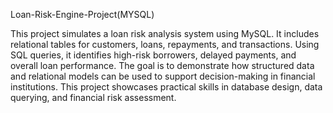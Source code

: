 Loan-Risk-Engine-Project(MYSQL)

This project simulates a loan risk analysis system using MySQL. It includes relational tables for customers, loans, repayments, and transactions. Using SQL queries, it identifies high-risk borrowers, delayed payments, and overall loan performance. The goal is to demonstrate how structured data and relational models can be used to support decision-making in financial institutions. This project showcases practical skills in database design, data querying, and financial risk assessment.
